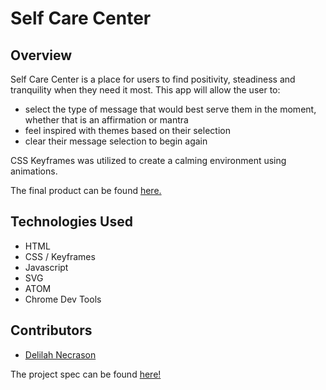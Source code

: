 # Self Care Center


## Overview

Self Care Center is a place for users to find positivity, steadiness and tranquility when they need it most. This app will allow the user to:

- select the type of message that would best serve them in the moment, whether that is an affirmation or mantra
- feel inspired with themes based on their selection
- clear their message selection to begin again

CSS Keyframes was utilized to create a calming environment using animations.

The final product can be found [here.](https://delilahrois.github.io/self-care-center/)


## Technologies Used

- HTML
- CSS / Keyframes
- Javascript
- SVG
- ATOM
- Chrome Dev Tools

## Contributors
  - [Delilah Necrason](https://github.com/delilahrois)

The project spec can be found [here!](https://frontend.turing.io/projects/module-1/self-care-center.html)

